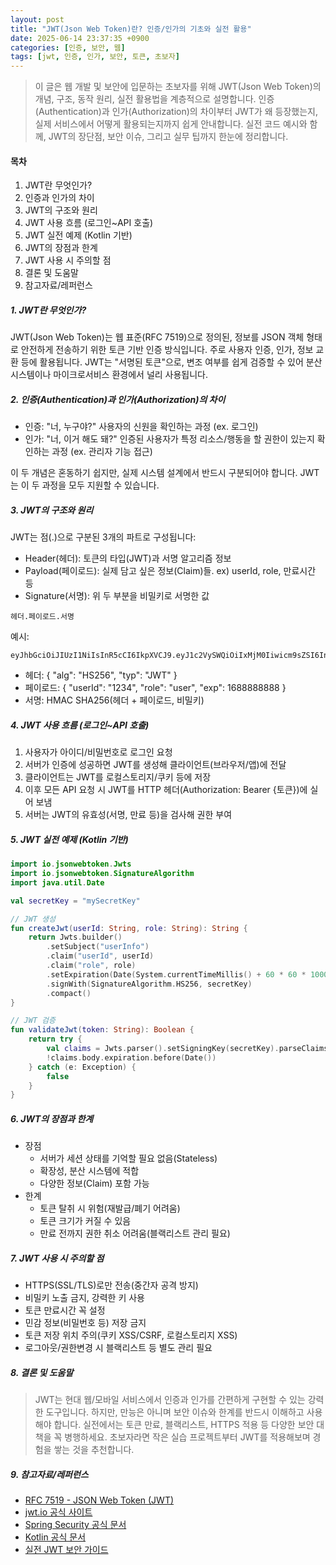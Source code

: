 ```yaml
---
layout: post
title: "JWT(Json Web Token)란? 인증/인가의 기초와 실전 활용"
date: 2025-06-14 23:37:35 +0900
categories: [인증, 보안, 웹]
tags: [jwt, 인증, 인가, 보안, 토큰, 초보자]
---
```


> 이 글은 웹 개발 및 보안에 입문하는 초보자를 위해 JWT(Json Web Token)의 개념, 구조, 동작 원리, 실전 활용법을 계층적으로 설명합니다.
> 인증(Authentication)과 인가(Authorization)의 차이부터 JWT가 왜 등장했는지, 실제 서비스에서 어떻게 활용되는지까지 쉽게 안내합니다.
> 실전 코드 예시와 함께, JWT의 장단점, 보안 이슈, 그리고 실무 팁까지 한눈에 정리합니다.

#### 목차
1. JWT란 무엇인가?
2. 인증과 인가의 차이
3. JWT의 구조와 원리
4. JWT 사용 흐름 (로그인~API 호출)
5. JWT 실전 예제 (Kotlin 기반)
6. JWT의 장점과 한계
7. JWT 사용 시 주의할 점
8. 결론 및 도움말
9. 참고자료/레퍼런스

##### 1. JWT란 무엇인가?
JWT(Json Web Token)는 웹 표준(RFC 7519)으로 정의된, 정보를 JSON 객체 형태로 안전하게 전송하기 위한 토큰 기반 인증 방식입니다. 주로 사용자 인증, 인가, 정보 교환 등에 활용됩니다. JWT는 "서명된 토큰"으로, 변조 여부를 쉽게 검증할 수 있어 분산 시스템이나 마이크로서비스 환경에서 널리 사용됩니다.

##### 2. 인증(Authentication)과 인가(Authorization)의 차이
- 인증: "너, 누구야?" 사용자의 신원을 확인하는 과정 (ex. 로그인)
- 인가: "너, 이거 해도 돼?" 인증된 사용자가 특정 리소스/행동을 할 권한이 있는지 확인하는 과정 (ex. 관리자 기능 접근)

이 두 개념은 혼동하기 쉽지만, 실제 시스템 설계에서 반드시 구분되어야 합니다. JWT는 이 두 과정을 모두 지원할 수 있습니다.

##### 3. JWT의 구조와 원리
JWT는 점(.)으로 구분된 3개의 파트로 구성됩니다:
- Header(헤더): 토큰의 타입(JWT)과 서명 알고리즘 정보
- Payload(페이로드): 실제 담고 싶은 정보(Claim)들. ex) userId, role, 만료시간 등
- Signature(서명): 위 두 부분을 비밀키로 서명한 값

```
헤더.페이로드.서명
```

예시:
```
eyJhbGciOiJIUzI1NiIsInR5cCI6IkpXVCJ9.eyJ1c2VySWQiOiIxMjM0Iiwicm9sZSI6InVzZXIiLCJleHAiOjE2ODg4ODg4ODh9.abc123...
```
- 헤더: { "alg": "HS256", "typ": "JWT" }
- 페이로드: { "userId": "1234", "role": "user", "exp": 1688888888 }
- 서명: HMAC SHA256(헤더 + 페이로드, 비밀키)

##### 4. JWT 사용 흐름 (로그인~API 호출)
1. 사용자가 아이디/비밀번호로 로그인 요청
2. 서버가 인증에 성공하면 JWT를 생성해 클라이언트(브라우저/앱)에 전달
3. 클라이언트는 JWT를 로컬스토리지/쿠키 등에 저장
4. 이후 모든 API 요청 시 JWT를 HTTP 헤더(Authorization: Bearer {토큰})에 실어 보냄
5. 서버는 JWT의 유효성(서명, 만료 등)을 검사해 권한 부여

##### 5. JWT 실전 예제 (Kotlin 기반)
```kotlin
import io.jsonwebtoken.Jwts
import io.jsonwebtoken.SignatureAlgorithm
import java.util.Date

val secretKey = "mySecretKey"

// JWT 생성
fun createJwt(userId: String, role: String): String {
    return Jwts.builder()
        .setSubject("userInfo")
        .claim("userId", userId)
        .claim("role", role)
        .setExpiration(Date(System.currentTimeMillis() + 60 * 60 * 1000)) // 1시간
        .signWith(SignatureAlgorithm.HS256, secretKey)
        .compact()
}

// JWT 검증
fun validateJwt(token: String): Boolean {
    return try {
        val claims = Jwts.parser().setSigningKey(secretKey).parseClaimsJws(token)
        !claims.body.expiration.before(Date())
    } catch (e: Exception) {
        false
    }
}
```

##### 6. JWT의 장점과 한계
- 장점
  - 서버가 세션 상태를 기억할 필요 없음(Stateless)
  - 확장성, 분산 시스템에 적합
  - 다양한 정보(Claim) 포함 가능
- 한계
  - 토큰 탈취 시 위험(재발급/폐기 어려움)
  - 토큰 크기가 커질 수 있음
  - 만료 전까지 권한 취소 어려움(블랙리스트 관리 필요)

##### 7. JWT 사용 시 주의할 점
- HTTPS(SSL/TLS)로만 전송(중간자 공격 방지)
- 비밀키 노출 금지, 강력한 키 사용
- 토큰 만료시간 꼭 설정
- 민감 정보(비밀번호 등) 저장 금지
- 토큰 저장 위치 주의(쿠키 XSS/CSRF, 로컬스토리지 XSS)
- 로그아웃/권한변경 시 블랙리스트 등 별도 관리 필요

##### 8. 결론 및 도움말
> JWT는 현대 웹/모바일 서비스에서 인증과 인가를 간편하게 구현할 수 있는 강력한 도구입니다. 하지만, 만능은 아니며 보안 이슈와 한계를 반드시 이해하고 사용해야 합니다. 실전에서는 토큰 만료, 블랙리스트, HTTPS 적용 등 다양한 보안 대책을 꼭 병행하세요. 초보자라면 작은 실습 프로젝트부터 JWT를 적용해보며 경험을 쌓는 것을 추천합니다.

##### 9. 참고자료/레퍼런스
- [RFC 7519 - JSON Web Token (JWT)](https://tools.ietf.org/html/rfc7519)
- [jwt.io 공식 사이트](https://jwt.io/)
- [Spring Security 공식 문서](https://spring.io/projects/spring-security)
- [Kotlin 공식 문서](https://kotlinlang.org/)
- [실전 JWT 보안 가이드](https://www.vaultproject.io/docs/secrets/jwt)
